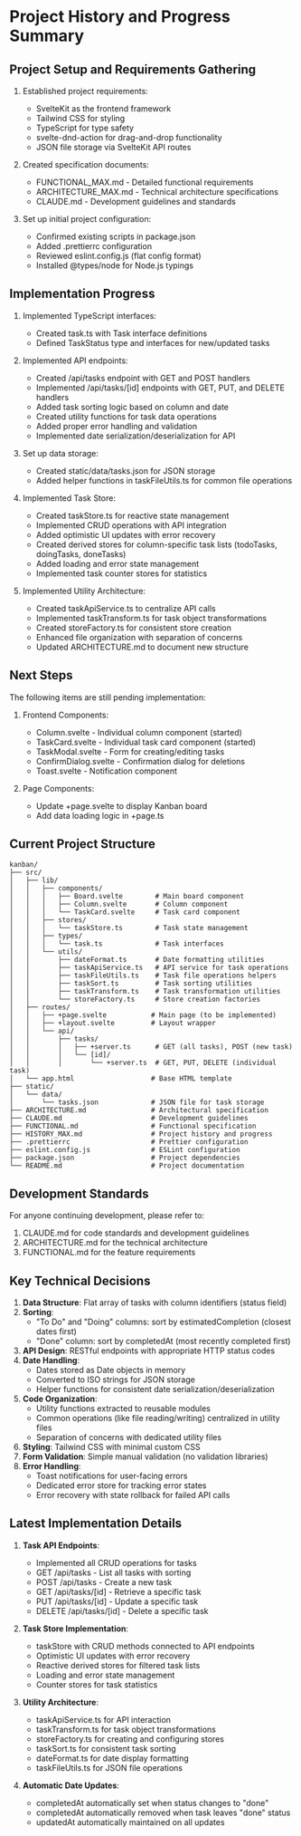 # Project History and Progress Summary

## Project Setup and Requirements Gathering

1. Established project requirements:

   - SvelteKit as the frontend framework
   - Tailwind CSS for styling
   - TypeScript for type safety
   - svelte-dnd-action for drag-and-drop functionality
   - JSON file storage via SvelteKit API routes

2. Created specification documents:

   - FUNCTIONAL_MAX.md - Detailed functional requirements
   - ARCHITECTURE_MAX.md - Technical architecture specifications
   - CLAUDE.md - Development guidelines and standards

3. Set up initial project configuration:
   - Confirmed existing scripts in package.json
   - Added .prettierrc configuration
   - Reviewed eslint.config.js (flat config format)
   - Installed @types/node for Node.js typings

## Implementation Progress

1. Implemented TypeScript interfaces:

   - Created task.ts with Task interface definitions
   - Defined TaskStatus type and interfaces for new/updated tasks

2. Implemented API endpoints:

   - Created /api/tasks endpoint with GET and POST handlers
   - Implemented /api/tasks/[id] endpoints with GET, PUT, and DELETE handlers
   - Added task sorting logic based on column and date
   - Created utility functions for task data operations
   - Added proper error handling and validation
   - Implemented date serialization/deserialization for API

3. Set up data storage:
   - Created static/data/tasks.json for JSON storage
   - Added helper functions in taskFileUtils.ts for common file operations

4. Implemented Task Store:
   - Created taskStore.ts for reactive state management
   - Implemented CRUD operations with API integration
   - Added optimistic UI updates with error recovery
   - Created derived stores for column-specific task lists (todoTasks, doingTasks, doneTasks)
   - Added loading and error state management
   - Implemented task counter stores for statistics
   
5. Implemented Utility Architecture:
   - Created taskApiService.ts to centralize API calls
   - Implemented taskTransform.ts for task object transformations
   - Created storeFactory.ts for consistent store creation
   - Enhanced file organization with separation of concerns
   - Updated ARCHITECTURE.md to document new structure

## Next Steps

The following items are still pending implementation:

1. Frontend Components:

   - Column.svelte - Individual column component (started)
   - TaskCard.svelte - Individual task card component (started)
   - TaskModal.svelte - Form for creating/editing tasks
   - ConfirmDialog.svelte - Confirmation dialog for deletions
   - Toast.svelte - Notification component

2. Page Components:
   - Update +page.svelte to display Kanban board
   - Add data loading logic in +page.ts

## Current Project Structure

```
kanban/
├── src/
│   ├── lib/
│   │   ├── components/
│   │   │   ├── Board.svelte        # Main board component
│   │   │   ├── Column.svelte       # Column component
│   │   │   └── TaskCard.svelte     # Task card component
│   │   ├── stores/
│   │   │   └── taskStore.ts        # Task state management
│   │   ├── types/
│   │   │   └── task.ts             # Task interfaces
│   │   └── utils/
│   │       ├── dateFormat.ts       # Date formatting utilities
│   │       ├── taskApiService.ts   # API service for task operations
│   │       ├── taskFileUtils.ts    # Task file operations helpers
│   │       ├── taskSort.ts         # Task sorting utilities
│   │       ├── taskTransform.ts    # Task transformation utilities
│   │       └── storeFactory.ts     # Store creation factories
│   ├── routes/
│   │   ├── +page.svelte           # Main page (to be implemented)
│   │   ├── +layout.svelte         # Layout wrapper
│   │   └── api/
│   │       ├── tasks/
│   │       │   ├── +server.ts      # GET (all tasks), POST (new task)
│   │       │   └── [id]/
│   │       │       └── +server.ts  # GET, PUT, DELETE (individual task)
│   └── app.html                   # Base HTML template
├── static/
│   └── data/
│       └── tasks.json             # JSON file for task storage
├── ARCHITECTURE.md                # Architectural specification
├── CLAUDE.md                      # Development guidelines
├── FUNCTIONAL.md                  # Functional specification
├── HISTORY_MAX.md                 # Project history and progress
├── .prettierrc                    # Prettier configuration
├── eslint.config.js               # ESLint configuration
├── package.json                   # Project dependencies
└── README.md                      # Project documentation
```

## Development Standards

For anyone continuing development, please refer to:

1. CLAUDE.md for code standards and development guidelines
2. ARCHITECTURE.md for the technical architecture
3. FUNCTIONAL.md for the feature requirements

## Key Technical Decisions

1. **Data Structure**: Flat array of tasks with column identifiers (status field)
2. **Sorting**:
   - "To Do" and "Doing" columns: sort by estimatedCompletion (closest dates first)
   - "Done" column: sort by completedAt (most recently completed first)
3. **API Design**: RESTful endpoints with appropriate HTTP status codes
4. **Date Handling**: 
   - Dates stored as Date objects in memory
   - Converted to ISO strings for JSON storage
   - Helper functions for consistent date serialization/deserialization
5. **Code Organization**:
   - Utility functions extracted to reusable modules
   - Common operations (like file reading/writing) centralized in utility files
   - Separation of concerns with dedicated utility files
6. **Styling**: Tailwind CSS with minimal custom CSS
7. **Form Validation**: Simple manual validation (no validation libraries)
8. **Error Handling**: 
   - Toast notifications for user-facing errors
   - Dedicated error store for tracking error states
   - Error recovery with state rollback for failed API calls

## Latest Implementation Details

1. **Task API Endpoints**:
   - Implemented all CRUD operations for tasks
   - GET /api/tasks - List all tasks with sorting
   - POST /api/tasks - Create a new task
   - GET /api/tasks/[id] - Retrieve a specific task
   - PUT /api/tasks/[id] - Update a specific task
   - DELETE /api/tasks/[id] - Delete a specific task

2. **Task Store Implementation**:
   - taskStore with CRUD methods connected to API endpoints
   - Optimistic UI updates with error recovery
   - Reactive derived stores for filtered task lists
   - Loading and error state management
   - Counter stores for task statistics

3. **Utility Architecture**:
   - taskApiService.ts for API interaction
   - taskTransform.ts for task object transformations
   - storeFactory.ts for creating and configuring stores
   - taskSort.ts for consistent task sorting
   - dateFormat.ts for date display formatting
   - taskFileUtils.ts for JSON file operations

4. **Automatic Date Updates**:
   - completedAt automatically set when status changes to "done"
   - completedAt automatically removed when task leaves "done" status
   - updatedAt automatically maintained on all updates